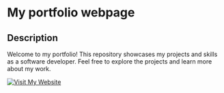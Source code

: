 # My portfolio webpage

## Description

Welcome to my portfolio! This repository showcases my projects and skills as a software developer. Feel free to explore the projects and learn more about my work.


[![Visit My Website](https://img.shields.io/badge/Visit%20My%20Website-006400?style=for-the-badge&logo=web)](https://sh4dowpunk.github.io/)
